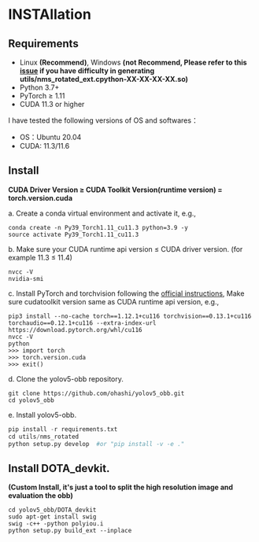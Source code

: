 # INSTAllation 
## Requirements
* Linux **(Recommend)**, Windows **(not Recommend, Please refer to this [issue](https://github.com/hukaixuan19970627/yolov5_obb/issues/224) if you have difficulty in generating utils/nms_rotated_ext.cpython-XX-XX-XX-XX.so)**
* Python 3.7+ 
* PyTorch ≥ 1.11 
* CUDA 11.3 or higher

I have tested the following versions of OS and softwares：
* OS：Ubuntu 20.04
* CUDA: 11.3/11.6

## Install 
**CUDA Driver Version ≥ CUDA Toolkit Version(runtime version) = torch.version.cuda**

a. Create a conda virtual environment and activate it, e.g.,
```
conda create -n Py39_Torch1.11_cu11.3 python=3.9 -y 
source activate Py39_Torch1.11_cu11.3
```
b. Make sure your CUDA runtime api version ≤ CUDA driver version. (for example 11.3 ≤ 11.4)
```
nvcc -V
nvidia-smi
```
c. Install PyTorch and torchvision following the [official instructions](https://pytorch.org/), Make sure cudatoolkit version same as CUDA runtime api version, e.g.,
```
pip3 install --no-cache torch==1.12.1+cu116 torchvision==0.13.1+cu116 torchaudio==0.12.1+cu116 --extra-index-url https://download.pytorch.org/whl/cu116
nvcc -V
python
>>> import torch
>>> torch.version.cuda
>>> exit()
```
d. Clone the yolov5-obb repository.
```
git clone https://github.com/ohashi/yolov5_obb.git
cd yolov5_obb
```
e. Install yolov5-obb.

```python 
pip install -r requirements.txt
cd utils/nms_rotated
python setup.py develop  #or "pip install -v -e ."
```

## Install DOTA_devkit. 
**(Custom Install, it's just a tool to split the high resolution image and evaluation the obb)**

```
cd yolov5_obb/DOTA_devkit
sudo apt-get install swig
swig -c++ -python polyiou.i
python setup.py build_ext --inplace
```

